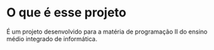 # O que é esse projeto
É um projeto desenvolvido para a matéria de programação II do ensino médio integrado de informática.
